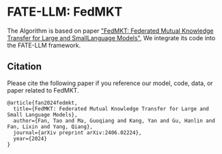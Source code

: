 # FATE-LLM: FedMKT

The Algorithm is based on paper ["FedMKT: Federated Mutual Knowledge Transfer for Large and SmallLanguage Models"](https://arxiv.org/pdf/2406.02224), We integrate its code into the FATE-LLM framework.  

## Citation
Please cite the following paper if you reference our model, code, data, or paper related to FedMKT.  
```
@article{fan2024fedmkt,
  title={FedMKT: Federated Mutual Knowledge Transfer for Large and Small Language Models},
  author={Fan, Tao and Ma, Guoqiang and Kang, Yan and Gu, Hanlin and Fan, Lixin and Yang, Qiang},
  journal={arXiv preprint arXiv:2406.02224},
  year={2024}
}
```